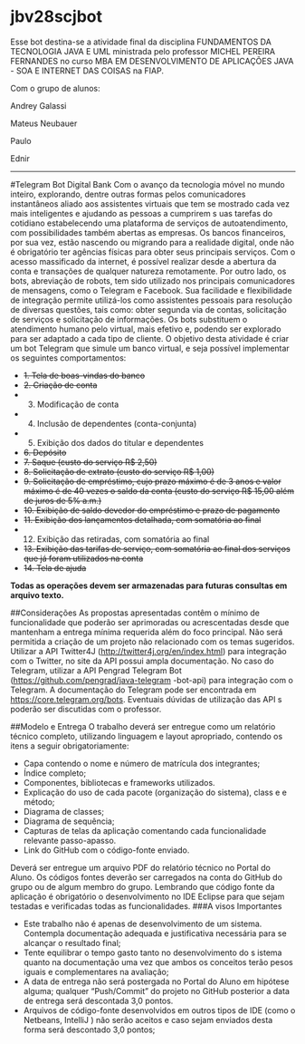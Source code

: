 # jbv28scjbot

Esse bot destina-se a atividade final da disciplina FUNDAMENTOS DA TECNOLOGIA JAVA E UML ministrada pelo professor MICHEL PEREIRA FERNANDES no curso MBA EM DESENVOLVIMENTO DE APLICAÇÕES JAVA - SOA E INTERNET DAS COISAS na FIAP.

Com o grupo de alunos:

Andrey Galassi

Mateus Neubauer

Paulo

Ednir


-------------------
#Telegram Bot Digital Bank
Com o avanço da tecnologia móvel no mundo inteiro, explorando, dentre outras formas pelos comunicadores instantâneos aliado aos assistentes virtuais que tem se mostrado cada vez mais  inteligentes  e  ajudando  as  pessoas  a  cumprirem  s uas  tarefas  do  cotidiano estabelecendo uma plataforma de serviços de autoatendimento, com possibilidades também abertas as empresas.
Os bancos financeiros, por sua vez,  estão nascendo ou migrando para a realidade  digital, onde não é obrigatório ter agências físicas para obter seus principais serviços. Com o acesso massificado da  internet,  é  possível  realizar  desde  a  abertura  da  conta  e  transações de qualquer natureza remotamente.
Por outro lado, os bots, abreviação de robots, tem sido utilizado nos principais comunicadores de mensagens, como o Telegram e Facebook. Sua facilidade e flexibilidade  de integração permite utilizá-los como assistentes pessoais para resolução de diversas questões, tais como: obter segunda via de contas, solicitação de serviços e solicitação de informações. Os bots substituem o atendimento humano pelo virtual, mais efetivo e, podendo ser explorado  para ser adaptado a cada tipo de cliente.
O objetivo  desta  atividade  é  criar um  bot  Telegram que  simule  um banco  virtual,  e  seja possível implementar os seguintes comportamentos:
* <del>1. Tela de boas-vindas do banco
* <del>2.  Criação de conta
* 3.  Modificação de conta
* 4.  Inclusão de dependentes (conta-conjunta)
* 5.  Exibição dos dados do titular e dependentes
* <del>6.  Depósito
* <del>7.  Saque (custo do serviço R$ 2,50)
* <del>8.  Solicitação de extrato  (custo do serviço R$ 1,00)
* <del>9.  Solicitação de empréstimo, cujo prazo máximo é de 3 anos e valor máximo é de 40 vezes o saldo da conta (custo do serviço R$ 15,00 além de juros de 5% a.m.)
* <del>10. Exibição de saldo devedor do empréstimo e prazo de pagamento
* <del>11. Exibição dos lançamentos detalhada, com somatória ao final
* 12. Exibição das retiradas, com somatória ao final
* <del>13. Exibição  das tarifas de  serviço, com somatória ao  final  dos serviços que  já foram utilizados na conta 
* <del>14. Tela de ajuda

**Todas as operações devem ser armazenadas para futuras consultas em arquivo texto.**

##Considerações
As  propostas  apresentadas  contêm  o  mínimo  de  funcionalidade  que  poderão  ser aprimoradas ou acrescentadas desde que mantenham a entrega mínima requerida além do foco principal.
Não será permitida a criação de um projeto não relacionado com os temas sugeridos.
Utilizar a API  Twitter4J (http://twitter4j.org/en/index.html)  para integração com o Twitter, no site da  API possui ampla documentação.
No  caso  do  Telegram,  utilizar  a  API  Pengrad  Telegram  Bot (https://github.com/pengrad/java-telegram -bot-api)  para  integração  com  o  Telegram.  A documentação do Telegram pode ser encontrada em https://core.telegram.org/bots. 
Eventuais dúvidas de utilização das API s  poderão ser discutidas com o professor.

##Modelo e Entrega
O trabalho deverá ser entregue como um relatório técnico completo, utilizando linguagem e layout apropriado, contendo os itens a seguir obrigatoriamente:
* Capa contendo o nome e número de matrícula dos integrantes;
* Índice completo; 
* Componentes, bibliotecas e frameworks utilizados.
* Explicação do uso de cada pacote (organização do sistema), class e e método;
* Diagrama de classes;
* Diagrama de sequência;
* Capturas de telas da aplicação comentando cada funcionalidade  relevante passo-apasso.
* Link do GitHub com o código-fonte enviado.

Deverá ser entregue um arquivo  PDF do relatório técnico no Portal do Aluno. Os códigos fontes deverão ser carregados na conta do GitHub  do grupo ou de algum membro do grupo. Lembrando que código fonte da aplicação é obrigatório o desenvolvimento no IDE Eclipse  para que sejam testadas e verificadas todas as funcionalidades.
###A visos Importantes
* Este  trabalho  não  é  apenas  de  desenvolvimento  de  um  sistema. Contempla documentação adequada e justificativa necessária para se alcançar o resultado final;
* Tente equilibrar  o tempo gasto tanto no desenvolvimento  do s istema quanto  na documentação  uma  vez   que  ambos  os  conceitos  terão  pesos  iguais  e complementares na avaliação; 
* A data de entrega não será postergada no Portal do Aluno em hipótese alguma; qualquer  “Push/Commit” do projeto no GitHub  posterior a data de entrega será descontada 3,0 pontos.
* Arquivos de código-fonte desenvolvidos em outros tipos de IDE (como o  Netbeans, IntelliJ ) não serão aceitos e caso sejam  enviados desta forma será descontado 3,0 pontos;

